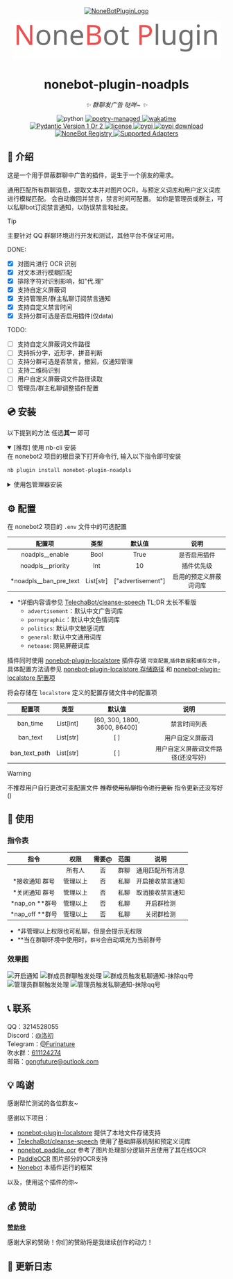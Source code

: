 <!-- markdownlint-disable MD031 MD033 MD036 MD041 -->

<div align="center">

<a href="https://v2.nonebot.dev/store">
  <img src="https://raw.githubusercontent.com/A-kirami/nonebot-plugin-template/resources/nbp_logo.png" width="180" height="180" alt="NoneBotPluginLogo">
</a>

<p>
  <img src="https://raw.githubusercontent.com/lgc-NB2Dev/readme/main/template/plugin.svg" alt="NoneBotPluginText">
</p>

# nonebot-plugin-noadpls

_✨ 群聊发广告 哒咩~ ✨_

<img src="https://img.shields.io/badge/python-3.9+-blue.svg" alt="python">
<a href="https://poetry.eustace.io">
  <img src="https://img.shields.io/badge/poetry-managed-blueviolet" alt="poetry-managed">
</a>
<a href="https://wakatime.com/badge/github/LuoChu-NB2Dev/nonebot-plugin-noadpls">
  <img src="https://wakatime.com/badge/github/LuoChu-NB2Dev/nonebot-plugin-noadpls.svg" alt="wakatime">
</a>

<br />

<!-- <a href="https://pydantic.dev">
  <img src="https://img.shields.io/endpoint?url=https://raw.githubusercontent.com/pydantic/pydantic/main/docs/badge/v1.json" alt="Pydantic Version 1" >
</a> -->
<!-- <a href="https://pydantic.dev">
  <img src="https://img.shields.io/endpoint?url=https://raw.githubusercontent.com/pydantic/pydantic/main/docs/badge/v2.json" alt="Pydantic Version 2" >
</a> -->
<a href="https://pydantic.dev">
  <img src="https://img.shields.io/endpoint?url=https://raw.githubusercontent.com/lgc-NB2Dev/readme/main/template/pyd-v1-or-v2.json" alt="Pydantic Version 1 Or 2" >
</a>
<a href="./LICENSE">
  <img src="https://img.shields.io/github/license/LuoChu-NB2Dev/nonebot-plugin-noadpls.svg" alt="license">
</a>
<a href="https://pypi.python.org/pypi/nonebot-plugin-noadpls">
  <img src="https://img.shields.io/pypi/v/nonebot-plugin-noadpls.svg" alt="pypi">
</a>
<a href="https://pypi.python.org/pypi/nonebot-plugin-noadpls">
  <img src="https://img.shields.io/pypi/dm/nonebot-plugin-noadpls" alt="pypi download">
</a>

<br />

<a href="https://registry.nonebot.dev/plugin/nonebot-plugin-noadpls:nonebot_plugin_noadpls">
  <img src="https://img.shields.io/endpoint?url=https%3A%2F%2Fnbbdg.lgc2333.top%2Fplugin%2Fnonebot-plugin-noadpls" alt="NoneBot Registry">
</a>
<a href="https://registry.nonebot.dev/plugin/nonebot-plugin-noadpls:nonebot_plugin_noadpls">
  <img src="https://img.shields.io/endpoint?url=https%3A%2F%2Fnbbdg.lgc2333.top%2Fplugin-adapters%2Fnonebot-plugin-noadpls" alt="Supported Adapters">
</a>

</div>

## 📖 介绍

这是一个用于屏蔽群聊中广告的插件，诞生于一个朋友的需求。

通用匹配所有群聊消息，提取文本并对图片OCR，与预定义词库和用户定义词库进行模糊匹配。
会自动撤回并禁言，禁言时间可配置。
如你是管理员或群主，可以私聊bot订阅禁言通知，以防误禁言和扯皮。

> [!TIP]
> 主要针对 QQ 群聊环境进行开发和测试，其他平台不保证可用。

DONE:

- [x] 对图片进行 OCR 识别
- [x] 对文本进行模糊匹配
- [x] 排除字符对识别影响，如"代.理"
- [x] 支持自定义屏蔽词
- [x] 支持管理员/群主私聊订阅禁言通知
- [x] 支持自定义禁言时间
- [x] 支持分群可选是否启用插件(仅data)

TODO:

- [ ] 支持自定义屏蔽词文件路径
- [ ] 支持拆分字，近形字，拼音判断
- [ ] 支持分群可选是否禁言，撤回，仅通知管理
- [ ] 支持二维码识别
- [ ] 用户自定义屏蔽词文件路径读取
- [ ] 管理员/群主私聊调整插件配置

## 💿 安装

以下提到的方法 任选**其一** 即可

<details open>
<summary>[推荐] 使用 nb-cli 安装</summary>
在 nonebot2 项目的根目录下打开命令行, 输入以下指令即可安装

```bash
nb plugin install nonebot-plugin-noadpls
```

</details>

<details>
<summary>使用包管理器安装</summary>
在 nonebot2 项目的插件目录下, 打开命令行, 根据你使用的包管理器, 输入相应的安装命令

<details>
<summary>pip</summary>

```bash
pip install nonebot-plugin-noadpls
```

</details>
<details>
<summary>pdm</summary>

```bash
pdm add nonebot-plugin-noadpls
```

</details>
<details>
<summary>poetry</summary>

```bash
poetry add nonebot-plugin-noadpls
```

</details>
<details>
<summary>conda</summary>

```bash
conda install nonebot-plugin-noadpls
```

</details>

打开 nonebot2 项目根目录下的 `pyproject.toml` 文件, 在 `[tool.nonebot]` 部分的 `plugins` 项里追加写入

```toml
[tool.nonebot]
plugins = [
    # ...
    "nonebot_plugin_noadpls"
]
```

</details>

## ⚙️ 配置

在 nonebot2 项目的 `.env` 文件中的可选配置

|         配置项         |   类型    |     默认值      |          说明          |
| :--------------------: | :-------: | :-------------: | :--------------------: |
|    noadpls__enable     |   Bool    |      True       |      是否启用插件      |
|   noadpls__priority    |    Int    |       10        |       插件优先级       |
| *noadpls__ban_pre_text | List[str] | ["advertisement"] | 启用的预定义屏蔽词词库 |

- *详细内容请参见 [TelechaBot/cleanse-speech](https://github.com/TelechaBot/cleanse-speech/blob/main/src/cleanse_speech/bookshelf.py)
  TL;DR 太长不看版
  - `advertisement`：默认中文广告词库
  - `pornographic`：默认中文色情词库
  - `politics`: 默认中文敏感词库
  - `general`: 默认中文通用词库
  - `netease`: 网易屏蔽词库

插件同时使用 [nonebot-plugin-localstore](https://github.com/nonebot/plugin-localstore/) 插件存储 `可变配置`,`插件数据`和`缓存文件`，具体配置方法请参见 [nonebot-plugin-localstore 存储路径](https://github.com/nonebot/plugin-localstore/blob/master/README.md#%E5%AD%98%E5%82%A8%E8%B7%AF%E5%BE%84) 和 [nonebot-plugin-localstore 配置项](https://github.com/nonebot/plugin-localstore/blob/master/README.md#%E9%85%8D%E7%BD%AE%E9%A1%B9)

将会存储在 `localstore` 定义的配置存储文件中的配置项

|    配置项     |   类型    |            默认值            |                说明                |
| :-----------: | :-------: | :--------------------------: | :--------------------------------: |
|   ban_time    | List[int] | [60, 300, 1800, 3600, 86400] |            禁言时间列表            |
|   ban_text    | List[str] |             [ ]              |          用户自定义屏蔽词          |
| ban_text_path | List[str] |             [ ]              | 用户自定义屏蔽词文件路径(还没写好) |

> [!WARNING]
> 不推荐用户自行更改可变配置文件
> ~~推荐使用私聊指令进行更新~~ 指令更新还没写好()

## 🎉 使用

### 指令表

|      指令      |   权限   | 需要@ | 范围  |       说明       |
| :------------: | :------: | :---: | :---: | :--------------: |
|                |  所有人  |  否   | 群聊  | 通用匹配所有消息 |
| *接收通知 群号 | 管理以上 |  否   | 私聊  | 开启接收禁言通知 |
| *关闭通知 群号 | 管理以上 |  否   | 私聊  | 取消接收禁言通知 |
| *nap_on **群号 | 管理以上 |  否   | 私聊  | 开启群检测 |
| *nap_off **群号 | 管理以上 |  否   | 私聊  | 关闭群检测 |

- *非管理以上权限也可私聊，但是会提示无权限
- **当在群聊环境中使用时，`群号`会自动填充为当前群号

### 效果图

![开启通知](./resources/开启通知.png "开启通知")
![群成员群聊触发处理](./resources/群成员群聊触发处理.png "群成员群聊触发处理")
![群成员触发私聊通知-抹除qq号](./resources/群成员触发私聊通知-抹除qq号.png "群成员触发私聊通知-抹除qq号")
![管理员群聊触发处理](./resources/管理员群聊触发处理.png "管理员群聊触发处理")
![管理员触发私聊通知-抹除qq号](./resources/管理员触发私聊通知-抹除qq号.png "管理员触发私聊通知-抹除qq号")

## 📞 联系

QQ：3214528055  
Discord：[@洛初](https://discordapp.com/users/959299637049700355)  
Telegram：[@Furinature](https://t.me/Furinature)  
吹水群：[611124274](https://qm.qq.com/q/BS2k2XIfxS)  
邮箱：<gongfuture@outlook.com>

## 💡 鸣谢

感谢帮忙测试的各位群友~

感谢以下项目：

- [nonebot-plugin-localstore](https://github.com/nonebot/plugin-localstore) 提供了本地文件存储支持
- [TelechaBot/cleanse-speech](https://github.com/TelechaBot/cleanse-speech) 使用了基础屏蔽机制和预定义词库
- [nonebot_paddle_ocr](https://github.com/canxin121/nonebot_paddle_ocr) 参考了图片处理部分逻辑并且使用了其在线OCR
- [PaddleOCR](https://github.com/PaddlePaddle/PaddleOCR) 图片部分的OCR支持
- [Nonebot](https://github.com/nonebot/nonebot) 本插件运行的框架

以及，使用这个插件的你~

## 💰 赞助

**[赞助我](https://afdian.com/a/luochu)**

感谢大家的赞助！你们的赞助将是我继续创作的动力！

<!-- CHANGELOG_START -->
## 📝 更新日志
<!-- CHANGELOG_END -->
